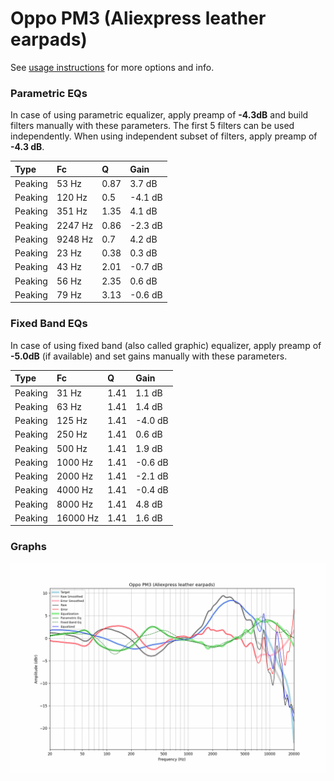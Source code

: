 # Oppo PM3 (Aliexpress leather earpads)
See [usage instructions](https://github.com/jaakkopasanen/AutoEq#usage) for more options and info.

### Parametric EQs
In case of using parametric equalizer, apply preamp of **-4.3dB** and build filters manually
with these parameters. The first 5 filters can be used independently.
When using independent subset of filters, apply preamp of **-4.3 dB**.

| Type    | Fc      |    Q | Gain    |
|:--------|:--------|:-----|:--------|
| Peaking | 53 Hz   | 0.87 | 3.7 dB  |
| Peaking | 120 Hz  | 0.5  | -4.1 dB |
| Peaking | 351 Hz  | 1.35 | 4.1 dB  |
| Peaking | 2247 Hz | 0.86 | -2.3 dB |
| Peaking | 9248 Hz | 0.7  | 4.2 dB  |
| Peaking | 23 Hz   | 0.38 | 0.3 dB  |
| Peaking | 43 Hz   | 2.01 | -0.7 dB |
| Peaking | 56 Hz   | 2.35 | 0.6 dB  |
| Peaking | 79 Hz   | 3.13 | -0.6 dB |

### Fixed Band EQs
In case of using fixed band (also called graphic) equalizer, apply preamp of **-5.0dB**
(if available) and set gains manually with these parameters.

| Type    | Fc       |    Q | Gain    |
|:--------|:---------|:-----|:--------|
| Peaking | 31 Hz    | 1.41 | 1.1 dB  |
| Peaking | 63 Hz    | 1.41 | 1.4 dB  |
| Peaking | 125 Hz   | 1.41 | -4.0 dB |
| Peaking | 250 Hz   | 1.41 | 0.6 dB  |
| Peaking | 500 Hz   | 1.41 | 1.9 dB  |
| Peaking | 1000 Hz  | 1.41 | -0.6 dB |
| Peaking | 2000 Hz  | 1.41 | -2.1 dB |
| Peaking | 4000 Hz  | 1.41 | -0.4 dB |
| Peaking | 8000 Hz  | 1.41 | 4.8 dB  |
| Peaking | 16000 Hz | 1.41 | 1.6 dB  |

### Graphs
![](./Oppo%20PM3%20(Aliexpress%20leather%20earpads).png)